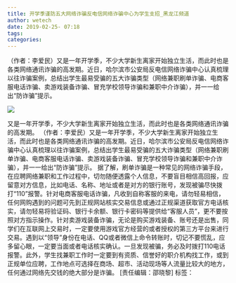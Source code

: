 ```yaml
---
title: 开学季谨防五大网络诈骗反电信网络诈骗中心为学生支招_黑龙江频道
author: wetech
date: 2019-02-25- 07:18
tags: 
categories: 
---
```

（作者：李爱民）又是一年开学季，不少大学新生离家开始独立生活，而此时也是各类网络通讯诈骗的高发期。近日，哈尔滨市公安局反电信网络诈骗中心认真梳理以往诈骗案例，总结出学生最易受骗的五大诈骗类型（网络兼职刷单诈骗、电商客服电话诈骗、卖游戏装备诈骗、冒充学校领导诈骗和兼职中介诈骗），并一一给出“防诈骗”提示。
<!-- more -->
                
<img align="center" border="0" src="http://p2.ifengimg.com/a/2016/0810/204c433878d5cf9size1_w16_h16.png" />
                
            
又是一年开学季，不少大学新生离家开始独立生活，而此时也是各类网络通讯诈骗的高发期。
（作者：李爱民）又是一年开学季，不少大学新生离家开始独立生活，而此时也是各类网络通讯诈骗的高发期。近日，哈尔滨市公安局反电信网络诈骗中心认真梳理以往诈骗案例，总结出学生最易受骗的五大诈骗类型（网络兼职刷单诈骗、电商客服电话诈骗、卖游戏装备诈骗、冒充学校领导诈骗和兼职中介诈骗），并一一给出“防诈骗”提示。
据了解，刷单诈骗是一种常见的网络诈骗手段，在应聘网络兼职和工作过程中，切勿随便透露个人信息，不要盲目相信高回报，应留意对方信息，比如电话、名称、地址或者是对方的银行账号，发现被骗尽快拨打“110”报警。针对电商客服电话诈骗，凡收到自称客服的来电，请勿轻易相信，任何网购遇到的问题可先到正规网站核实交易信息或通过正规渠道获取官方电话核实，请勿轻易将验证码、银行卡余额、银行卡密码等提供给“客服人员”，更不要按照对方指示操作。针对卖游戏装备诈骗，无论是购买游戏装备、账号还是出售，同学们在互联网上交易时，一定要使用游戏官方经营的或者授权的第三方平台来进行交易。遇到以“领导”身份在电话、QQ或者微信上命令转账时，切记不要慌乱，应多留心眼，一定要当面或者电话核实确认。一旦发现被骗，务必及时拨打110电话报警。此外，学生找兼职工作时一定要到有资质、信誉好的职介机构找工作，或到正规单位应聘，工作地点可选择在商场、超市、活动现场等人流量比较大的地方，任何通过网络先交钱的绝大部分是诈骗。
[责任编辑：邵晓黎]
标签：
 
             
